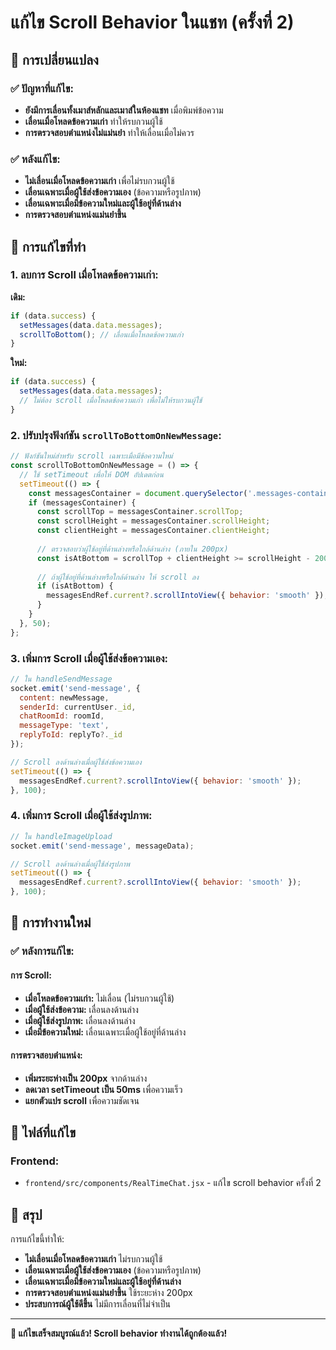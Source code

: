 # แก้ไข Scroll Behavior ในแชท (ครั้งที่ 2)

## 🎯 การเปลี่ยนแปลง

### ✅ ปัญหาที่แก้ไข:
- **ยังมีการเลื่อนทั้งเมาส์หลักและเมาส์ในห้องแชท** เมื่อพิมพ์ข้อความ
- **เลื่อนเมื่อโหลดข้อความเก่า** ทำให้รบกวนผู้ใช้
- **การตรวจสอบตำแหน่งไม่แม่นยำ** ทำให้เลื่อนเมื่อไม่ควร

### ✅ หลังแก้ไข:
- **ไม่เลื่อนเมื่อโหลดข้อความเก่า** เพื่อไม่รบกวนผู้ใช้
- **เลื่อนเฉพาะเมื่อผู้ใช้ส่งข้อความเอง** (ข้อความหรือรูปภาพ)
- **เลื่อนเฉพาะเมื่อมีข้อความใหม่และผู้ใช้อยู่ที่ด้านล่าง**
- **การตรวจสอบตำแหน่งแม่นยำขึ้น**

## 🔧 การแก้ไขที่ทำ

### 1. ลบการ Scroll เมื่อโหลดข้อความเก่า:

**เดิม:**
```javascript
if (data.success) {
  setMessages(data.data.messages);
  scrollToBottom(); // เลื่อนเมื่อโหลดข้อความเก่า
}
```

**ใหม่:**
```javascript
if (data.success) {
  setMessages(data.data.messages);
  // ไม่ต้อง scroll เมื่อโหลดข้อความเก่า เพื่อไม่ให้รบกวนผู้ใช้
}
```

### 2. ปรับปรุงฟังก์ชัน `scrollToBottomOnNewMessage`:

```javascript
// ฟังก์ชันใหม่สำหรับ scroll เฉพาะเมื่อมีข้อความใหม่
const scrollToBottomOnNewMessage = () => {
  // ใช้ setTimeout เพื่อให้ DOM อัปเดตก่อน
  setTimeout(() => {
    const messagesContainer = document.querySelector('.messages-container');
    if (messagesContainer) {
      const scrollTop = messagesContainer.scrollTop;
      const scrollHeight = messagesContainer.scrollHeight;
      const clientHeight = messagesContainer.clientHeight;
      
      // ตรวจสอบว่าผู้ใช้อยู่ที่ด้านล่างหรือใกล้ด้านล่าง (ภายใน 200px)
      const isAtBottom = scrollTop + clientHeight >= scrollHeight - 200;
      
      // ถ้าผู้ใช้อยู่ที่ด้านล่างหรือใกล้ด้านล่าง ให้ scroll ลง
      if (isAtBottom) {
        messagesEndRef.current?.scrollIntoView({ behavior: 'smooth' });
      }
    }
  }, 50);
};
```

### 3. เพิ่มการ Scroll เมื่อผู้ใช้ส่งข้อความเอง:

```javascript
// ใน handleSendMessage
socket.emit('send-message', {
  content: newMessage,
  senderId: currentUser._id,
  chatRoomId: roomId,
  messageType: 'text',
  replyToId: replyTo?._id
});

// Scroll ลงด้านล่างเมื่อผู้ใช้ส่งข้อความเอง
setTimeout(() => {
  messagesEndRef.current?.scrollIntoView({ behavior: 'smooth' });
}, 100);
```

### 4. เพิ่มการ Scroll เมื่อผู้ใช้ส่งรูปภาพ:

```javascript
// ใน handleImageUpload
socket.emit('send-message', messageData);

// Scroll ลงด้านล่างเมื่อผู้ใช้ส่งรูปภาพ
setTimeout(() => {
  messagesEndRef.current?.scrollIntoView({ behavior: 'smooth' });
}, 100);
```

## 🎯 การทำงานใหม่

### ✅ หลังการแก้ไข:

#### การ Scroll:
- **เมื่อโหลดข้อความเก่า:** ไม่เลื่อน (ไม่รบกวนผู้ใช้)
- **เมื่อผู้ใช้ส่งข้อความ:** เลื่อนลงด้านล่าง
- **เมื่อผู้ใช้ส่งรูปภาพ:** เลื่อนลงด้านล่าง
- **เมื่อมีข้อความใหม่:** เลื่อนเฉพาะเมื่อผู้ใช้อยู่ที่ด้านล่าง

#### การตรวจสอบตำแหน่ง:
- **เพิ่มระยะห่างเป็น 200px** จากด้านล่าง
- **ลดเวลา setTimeout เป็น 50ms** เพื่อความเร็ว
- **แยกตัวแปร scroll** เพื่อความชัดเจน

## 📁 ไฟล์ที่แก้ไข

### Frontend:
- `frontend/src/components/RealTimeChat.jsx` - แก้ไข scroll behavior ครั้งที่ 2

## 🎉 สรุป

การแก้ไขนี้ทำให้:
- **ไม่เลื่อนเมื่อโหลดข้อความเก่า** ไม่รบกวนผู้ใช้
- **เลื่อนเฉพาะเมื่อผู้ใช้ส่งข้อความเอง** (ข้อความหรือรูปภาพ)
- **เลื่อนเฉพาะเมื่อมีข้อความใหม่และผู้ใช้อยู่ที่ด้านล่าง**
- **การตรวจสอบตำแหน่งแม่นยำขึ้น** ใช้ระยะห่าง 200px
- **ประสบการณ์ผู้ใช้ดีขึ้น** ไม่มีการเลื่อนที่ไม่จำเป็น

---

**🎉 แก้ไขเสร็จสมบูรณ์แล้ว! Scroll behavior ทำงานได้ถูกต้องแล้ว!**

